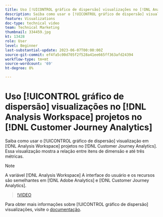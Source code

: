 ```yaml
---
title: Uso [!UICONTROL gráfico de dispersão] visualizações no [!DNL Analysis Workspace] projetos
description: Saiba como usar o [!UICONTROL gráfico de dispersão] visualização em [!DNL Analysis Workspace] projetos no [!DNL Customer Journey Analytics].
feature: Visualizations
doc-type: technical video
team: Technical Marketing
thumbnail: 334459.jpg
kt: 13428
role: User
level: Beginner
last-substantial-update: 2023-06-07T00:00:00Z
source-git-commit: ef4fa5c00d705f2f528a41ee665ff363afd24394
workflow-type: tm+mt
source-wordcount: '69'
ht-degree: 0%

---
```


# Uso [!UICONTROL gráfico de dispersão] visualizações no [!DNL Analysis Workspace] projetos no [!DNL Customer Journey Analytics]

Saiba como usar o [!UICONTROL gráfico de dispersão] visualização em [!DNL Analysis Workspace] projetos no [!DNL Customer Journey Analytics]. Essa visualização mostra a relação entre itens de dimensão e até três métricas.

>[!NOTE]
>
>A variável [!DNL Analysis Workspace] A interface do usuário e os recursos são semelhantes em [!DNL Adobe Analytics] e [!DNL Customer Journey Analytics].

>[!VIDEO](https://video.tv.adobe.com/v/334459/?quality=12&learn=on)

Para obter mais informações sobre [!UICONTROL gráfico de dispersão] visualizações, visite o [documentação](https://experienceleague.adobe.com/docs/analytics-platform/using/cja-workspace/visualizations/scatterplot.html).
